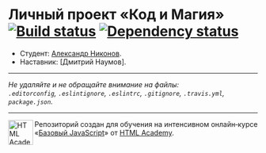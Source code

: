 # Личный проект «Код и Магия» [![Build status][travis-image]][travis-url] [![Dependency status][dependency-image]][dependency-url]

* Студент: [Александр Никонов](https://up.htmlacademy.ru/javascript/5/user/31279).
* Наставник: [Дмитрий Наумов].

---

_Не удаляйте и не обращайте внимание на файлы:_<br>
_`.editorconfig`, `.eslintignore`, `.eslintrc`, `.gitignore`, `.travis.yml`, `package.json`._

---

<a href="https://htmlacademy.ru/intensive/javascript"><img align="left" width="50" height="50" title="HTML Academy" src="https://up.htmlacademy.ru/static/img/intensive/javascript/logo-for-github.svg"></a>

Репозиторий создан для обучения на интенсивном онлайн‑курсе «[Базовый JavaScript](https://htmlacademy.ru/intensive/javascript)» от [HTML Academy](https://htmlacademy.ru).

[travis-image]: https://travis-ci.org/htmlacademy-javascript/31279-code-and-magick.svg?branch=master
[travis-url]: https://travis-ci.org/htmlacademy-javascript/31279-code-and-magick
[dependency-image]: https://david-dm.org/htmlacademy-javascript/31279-code-and-magick.svg?style=flat-square
[dependency-url]: https://david-dm.org/htmlacademy-javascript/31279-code-and-magick
